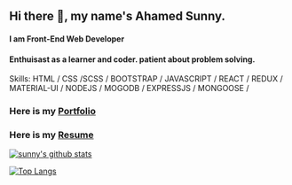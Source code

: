 ## Hi there 👋, my name's Ahamed Sunny.
#### I am Front-End  Web Developer


#### Enthuisast as a learner and coder. patient about problem solving.

Skills:  HTML / CSS /SCSS / BOOTSTRAP / JAVASCRIPT / REACT / REDUX / MATERIAL-UI  / NODEJS / MOGODB / EXPRESSJS / MONGOOSE / 

### Here is my [Portfolio](https://sunny.thememaster.net/)
### Here is my [Resume](https://drive.google.com/file/d/1NIE3kjEAFwoCbKTNlFlu9BvQlum4LZ5c/view?usp=sharing)


[![sunny's github stats](https://github-readme-stats.vercel.app/api?username=sunny335)](https://github.com/sunny335/github-readme-stats)

[![Top Langs](https://github-readme-stats.vercel.app/api/top-langs/?username=sunny335&layout=compact)](https://github.com/sunny335/github-readme-stats)
